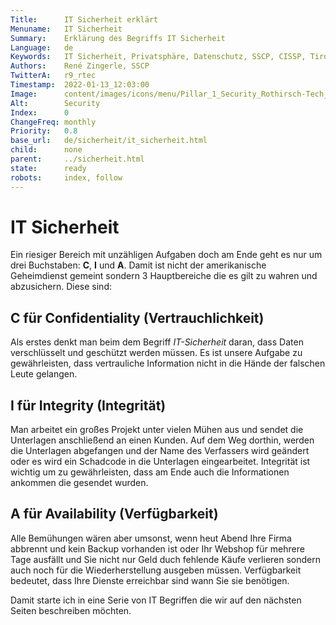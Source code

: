 ```yaml
---
Title:      IT Sicherheit erklärt
Menuname:   IT Sicherheit
Summary:    Erklärung des Begriffs IT Sicherheit
Language:   de
Keywords:   IT Sicherheit, Privatsphäre, Datenschutz, SSCP, CISSP, Tirol
Authors:    René Zingerle, SSCP
TwitterA:   r9_rtec
Timestamp:  2022-01-13_12:03:00
Image:      content/images/icons/menu/Pillar_1_Security_Rothirsch-Tech_GmbH.png
Alt:        Security
Index:      0
ChangeFreq: monthly
Priority:   0.8
base_url:   de/sicherheit/it_sicherheit.html
child:      none
parent:     ../sicherheit.html
state:      ready
robots:     index, follow
---
```


# IT Sicherheit

Ein riesiger Bereich mit unzähligen Aufgaben doch am Ende geht es nur um drei Buchstaben: **C**, **I** und **A**. Damit ist nicht der amerikanische Geheimdienst gemeint sondern 3 Hauptbereiche die es gilt zu wahren und abzusichern. Diese sind:

## C für Confidentiality (Vertrauchlichkeit)

Als erstes denkt man beim dem Begriff *IT-Sicherheit* daran, dass Daten verschlüsselt und geschützt werden müssen. Es ist unsere Aufgabe zu gewährleisten, dass vertrauliche Information nicht in die Hände der falschen Leute gelangen.

## I für Integrity (Integrität)

Man arbeitet ein großes Projekt unter vielen Mühen aus und sendet die Unterlagen anschließend an einen Kunden. Auf dem Weg dorthin, werden die Unterlagen abgefangen und der Name des Verfassers wird geändert oder es wird ein Schadcode in die Unterlagen eingearbeitet. Integrität ist wichtig um zu gewährleisten, dass am Ende auch die Informationen ankommen die gesendet wurden.

## A für Availability (Verfügbarkeit)

Alle Bemühungen wären aber umsonst, wenn heut Abend Ihre Firma abbrennt und kein Backup vorhanden ist oder Ihr Webshop für mehrere Tage ausfällt und Sie nicht nur Geld duch fehlende Käufe verlieren sondern auch noch für die Wiederherstellung ausgeben müssen. Verfügbarkeit bedeutet, dass Ihre Dienste erreichbar sind wann Sie sie benötigen.

Damit starte ich in eine Serie von IT Begriffen die wir auf den nächsten Seiten beschreiben möchten.
